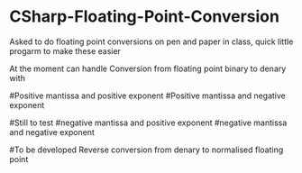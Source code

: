 # CSharp-Floating-Point-Conversion
Asked to do floating point conversions on pen and paper in class, quick little progarm to make these easier

At the moment can handle Conversion from floating point binary to denary with

#Positive mantissa and positive exponent
#Positive mantissa and negative exponent


#Still to test
#negative mantissa and positive exponent
#negative mantissa and negative exponent




#To be developed
Reverse conversion from denary to normalised floating point
